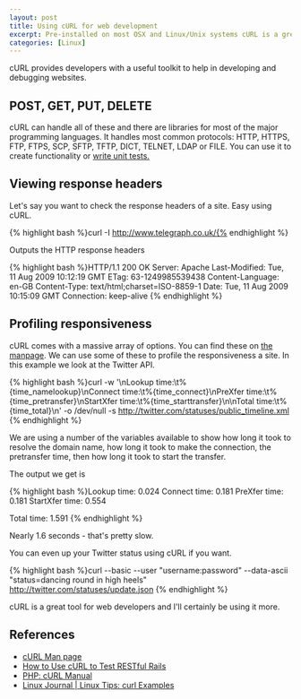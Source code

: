 ```yaml
--- 
layout: post
title: Using cURL for web development
excerpt: Pre-installed on most OSX and Linux/Unix systems cURL is a great tool for testing and developing a website. Here's a quick overview of what you can do.
categories: [Linux]
---
```

cURL provides developers with a useful toolkit to help in developing and debugging websites. 

## POST, GET, PUT, DELETE

cURL can handle all of these and there are libraries for most of the major programming languages. It handles most common protocols: HTTP, HTTPS, FTP, FTPS, SCP, SFTP, TFTP, DICT, TELNET, LDAP or FILE. You can use it to create functionality or [write unit tests.][1]

## Viewing response headers

Let's say you want to check the response headers of a site. Easy using cURL.

{% highlight bash %}curl -I http://www.telegraph.co.uk/{% endhighlight %}

Outputs the HTTP response headers 

{% highlight bash %}HTTP/1.1 200 OK
Server: Apache
Last-Modified: Tue, 11 Aug 2009 10:12:19 GMT
ETag: 63-1249985539438
Content-Language: en-GB
Content-Type: text/html;charset=ISO-8859-1
Date: Tue, 11 Aug 2009 10:15:09 GMT
Connection: keep-alive
{% endhighlight %}


## Profiling responsiveness

cURL comes with a massive array of options. You can find these on [the manpage][2]. We can use some of these to profile the responsiveness a site. In this example we look at the Twitter API. 

{% highlight bash %}curl -w '\nLookup time:\t%{time_namelookup}\nConnect time:\t%{time_connect}\nPreXfer time:\t%{time_pretransfer}\nStartXfer time:\t%{time_starttransfer}\n\nTotal time:\t%{time_total}\n' -o /dev/null -s http://twitter.com/statuses/public_timeline.xml  
{% endhighlight %}

We are using a number of the variables available to show how long it took to resolve the domain name, how long it took to make the connection, the pretransfer time, then how long it took to start the transfer.

The output we get is  

{% highlight bash %}Lookup time:    0.024
Connect time:    0.181
PreXfer time:    0.181
StartXfer time:    0.554

Total time:    1.591
{% endhighlight %}

Nearly 1.6 seconds - that's pretty slow.

You can even up your Twitter status using cURL if you want.

{% highlight bash %}curl --basic --user "username:password" --data-ascii "status=dancing round in high heels" http://twitter.com/statuses/update.json 
{% endhighlight %}

cURL is a great tool for web developers and I'll certainly be using it more.

## References

*   [cURL Man page][2]
*   [How to Use cURL to Test RESTful Rails][1]
*   [PHP: cURL Manual][3]
*   [Linux Journal | Linux Tips: curl Examples][4]

 [1]: http://blog.inquirylabs.com/2006/08/04/how-to-use-curl-to-test-restful-rails/
 [2]: http://curl.haxx.se/docs/manpage.html
 [3]: http://www.php.net/curl
 [4]: http://linux-journal.blogspot.com/2005/04/curl-examples.html
